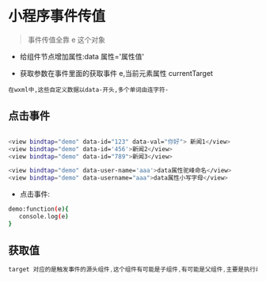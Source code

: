 # 小程序事件传值

> 事件传值全靠 e 这个对象

- 给组件节点增加属性:data 属性='属性值'

- 获取参数在事件里面的获取事件 e,当前元素属性 currentTarget

`在wxml中,这些自定义数据以data-开头,多个单词由连字符-`

## 点击事件

```bash

<view bindtap="demo" data-id="123" data-val="你好"> 新闻1</view>
<view bindtap="demo" data-id='456'>新闻2</view>
<view bindtap="demo" data-id="789">新闻3</view>

<view bindtap="demo" data-user-name='aaa'>data属性驼峰命名</view>
<view bindtap="demo" data-username="aaa">data属性小写字母</view>

```

- 点击事件:

```bash
demo:function(e){
   console.log(e)
}
```

## 获取值

```javascript
target 对应的是触发事件的源头组件,这个组件有可能是子组件,有可能是父组件,主要是执行动作的区域.而currentTarget始终对应事件所绑定的组件
```

